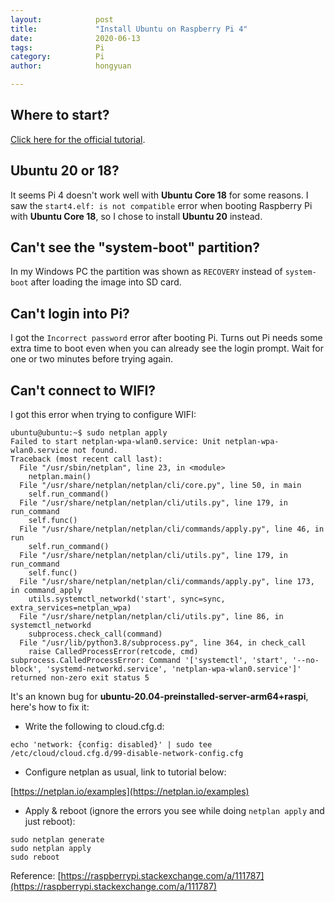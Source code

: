 ```yaml
---
layout:            post
title:             "Install Ubuntu on Raspberry Pi 4"
date:              2020-06-13
tags:              Pi
category:          Pi
author:            hongyuan

---
```


## Where to start?

[Click here for the official tutorial](https://ubuntu.com/tutorials/how-to-install-ubuntu-on-your-raspberry-pi#1-overview).

## Ubuntu 20 or 18?

It seems Pi 4 doesn't work well with **Ubuntu Core 18** for some reasons. I saw the `start4.elf: is not compatible` error when booting Raspberry Pi with **Ubuntu Core 18**, so I chose to install **Ubuntu 20** instead.

## Can't see the "system-boot" partition?

In my Windows PC the partition was shown as `RECOVERY` instead of `system-boot` after loading the image into SD card.
  
## Can't login into Pi?

I got the `Incorrect password` error after booting Pi. Turns out Pi needs some extra time to boot even when you can already see the login prompt. Wait for one or two minutes before trying again.

## Can't connect to WIFI?

I got this error when trying to configure WIFI:

```
ubuntu@ubuntu:~$ sudo netplan apply
Failed to start netplan-wpa-wlan0.service: Unit netplan-wpa-wlan0.service not found.
Traceback (most recent call last):
  File "/usr/sbin/netplan", line 23, in <module>
    netplan.main()
  File "/usr/share/netplan/netplan/cli/core.py", line 50, in main
    self.run_command()
  File "/usr/share/netplan/netplan/cli/utils.py", line 179, in run_command
    self.func()
  File "/usr/share/netplan/netplan/cli/commands/apply.py", line 46, in run
    self.run_command()
  File "/usr/share/netplan/netplan/cli/utils.py", line 179, in run_command
    self.func()
  File "/usr/share/netplan/netplan/cli/commands/apply.py", line 173, in command_apply
    utils.systemctl_networkd('start', sync=sync, extra_services=netplan_wpa)
  File "/usr/share/netplan/netplan/cli/utils.py", line 86, in systemctl_networkd
    subprocess.check_call(command)
  File "/usr/lib/python3.8/subprocess.py", line 364, in check_call
    raise CalledProcessError(retcode, cmd)
subprocess.CalledProcessError: Command '['systemctl', 'start', '--no-block', 'systemd-networkd.service', 'netplan-wpa-wlan0.service']' returned non-zero exit status 5
```

It's an known bug for **ubuntu-20.04-preinstalled-server-arm64+raspi**, here's how to fix it:

* Write the following to cloud.cfg.d:

```echo 'network: {config: disabled}' | sudo tee  /etc/cloud/cloud.cfg.d/99-disable-network-config.cfg```

* Configure netplan as usual, link to tutorial below: 

[https://netplan.io/examples](https://netplan.io/examples)

* Apply & reboot (ignore the errors you see while doing `netplan apply` and just reboot):

```
sudo netplan generate
sudo netplan apply
sudo reboot
```

Reference: [https://raspberrypi.stackexchange.com/a/111787](https://raspberrypi.stackexchange.com/a/111787)